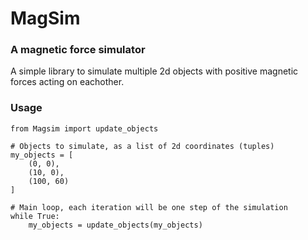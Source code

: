 # MagSim
### A magnetic force simulator

A simple library to simulate multiple 2d objects with positive magnetic forces acting on eachother.

### Usage

```
from Magsim import update_objects

# Objects to simulate, as a list of 2d coordinates (tuples)
my_objects = [
    (0, 0),
    (10, 0),
    (100, 60)
]

# Main loop, each iteration will be one step of the simulation
while True:
    my_objects = update_objects(my_objects)
```